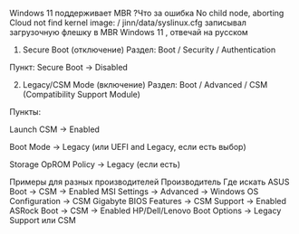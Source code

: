 Windows 11 поддерживает MBR ?Что за ошибка No child node, aborting
Cloud not find kernel image: / jinn/data/syslinux.cfg
записывал загрузочную флешку в MBR Windows 11 , отвечай на русском


1. Secure Boot (отключение)
   Раздел: Boot / Security / Authentication

Пункт: Secure Boot → Disabled

2. Legacy/CSM Mode (включение)
   Раздел: Boot / Advanced / CSM (Compatibility Support Module)

Пункты:

Launch CSM → Enabled

Boot Mode → Legacy (или UEFI and Legacy, если есть выбор)

Storage OpROM Policy → Legacy (если есть)

Примеры для разных производителей
Производитель	Где искать
ASUS	Boot → CSM → Enabled
MSI	Settings → Advanced → Windows OS Configuration → CSM
Gigabyte	BIOS Features → CSM Support → Enabled
ASRock	Boot → CSM → Enabled
HP/Dell/Lenovo	Boot Options → Legacy Support или CSM